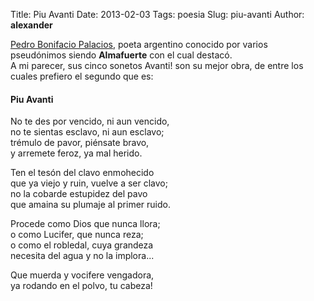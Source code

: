 Title: Piu Avanti
Date: 2013-02-03
Tags: poesia
Slug: piu-avanti
Author: __alexander__

[Pedro Bonifacio Palacios][Almafuerte], poeta argentino conocido por varios pseudónimos siendo **Almafuerte** con el cual destacó.  
A mi parecer, sus cinco sonetos Avanti! son su mejor obra, de entre los cuales prefiero el segundo que es:

#### Piu Avanti

No te des por vencido, ni aun vencido,  
no te sientas esclavo, ni aun esclavo;  
trémulo de pavor, piénsate bravo,  
y arremete feroz, ya mal herido.  

Ten el tesón del clavo enmohecido  
que ya viejo y ruin, vuelve a ser clavo;  
no la cobarde estupidez del pavo  
que amaina su plumaje al primer ruido.  

Procede como Dios que nunca llora;  
o como Lucifer, que nunca reza;  
o como el robledal, cuya grandeza  
necesita del agua y no la implora...  

Que muerda y vocifere vengadora,  
ya rodando en el polvo, tu cabeza!  

[^piu-avanti]: Los demás poemas los podemos leer [aquí][avanti]

[Almafuerte]: http://es.wikipedia.org/wiki/Pedro_Bonifacio_Palacios
[avanti]: http://www.fmmeducacion.com.ar/Escritos/Poesias/avanti.htm
